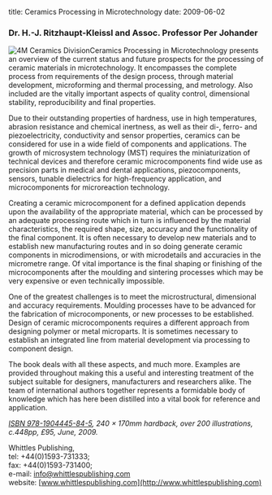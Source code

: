 title: Ceramics Processing in Microtechnology
date: 2009-06-02  

### Dr. H.-J. Ritzhaupt-Kleissl and Assoc. Professor Per Johander


![4M Ceramics Division](/4m-association/images/ceramicbook.jpg)Ceramics Processing in Microtechnology presents an overview of the current status and future prospects for the processing of ceramic materials in microtechnology. It encompasses the complete process from requirements of the design process, through material development, microforming and thermal processing, and metrology. Also included are the vitally important aspects of quality control, dimensional stability, reproducibility and final properties.  

Due to their outstanding properties of hardness, use in high temperatures, abrasion resistance and chemical inertness, as well as their di-, ferro- and piezoelectricity, conductivity and sensor properties, ceramics can be considered for use in a wide field of components and applications. The growth of microsystem technology (MST) requires the miniaturization of technical devices and therefore ceramic microcomponents find wide use as precision parts in medical and dental applications, piezocomponents, sensors, tunable dielectrics for high-frequency application, and microcomponents for microreaction technology.  

Creating a ceramic microcomponent for a defined application depends upon the availability of the appropriate material, which can be processed by an adequate processing route which in turn is influenced by the material characteristics, the required shape, size, accuracy and the functionality of the final component. It is often necessary to develop new materials and to establish new manufacturing routes and in so doing generate ceramic components in microdimensions, or with microdetails and accuracies in the micrometre range. Of vital importance is the final shaping or finishing of the microcomponents after the moulding and sintering processes which may be very expensive or even technically impossible.

One of the greatest challenges is to meet the microstructural, dimensional and accuracy requirements. Moulding processes have to be advanced for the fabrication of microcomponents, or new processes to be established. Design of ceramic microcomponents requires a different approach from designing polymer or metal microparts. It is sometimes necessary to establish an integrated line from material development via processing to component design. 

The book deals with all these aspects, and much more. Examples are provided throughout making this a useful and interesting treatment of the subject suitable for designers, manufacturers and researchers alike. The team of international authors together represents a formidable body of knowledge which has here been distilled into a vital book for reference and application.


*[ISBN 978-1904445-84-5](http://moo.whittlespublishing.com/whittles/item/4575 ), 240 × 170mm hardback, over 200 illustrations, c.448pp, £95, June, 2009.*

Whittles Publishing,  
tel: +44(0)1593-731333;  
fax: +44(0)1593-731400;  
e-mail: [info@whittlespublishing.com](mailto:info@whittlespublishing.com)  
website: [www.whittlespublishing.com](http://www.whittlespublishing.com)